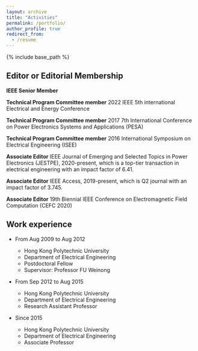 ```yaml
---
layout: archive
title: "Activities"
permalink: /portfolio/
author_profile: true
redirect_from:
  - /resume
---
```


{% include base_path %}

Editor or Editorial Membership
--------
**IEEE Senior Member**

**Technical Program Committee member** 2022 IEEE 5th international Electrical and Energy Conference

**Technical Program Committee member** 2017 7th International Conference on Power Electronics Systems and Applications (PESA)

**Technical Program Committee member** 2016 International Symposium on Electrical Engineering (ISEE)

**Associate Editor** IEEE Journal of Emerging and Selected Topics in Power Electronics (JESTPE), 2020-present, which is a top-tier transaction in electrical engineering with an impact factor of 6.41.

**Associate Editor** IEEE Access, 2019-present, which is Q2 journal with an impact factor of 3.745.

**Associate Editor** 19th Biennial IEEE Conference on Electromagnetic Field Computation (CEFC 2020)

Work experience
----------
* From Aug 2009 to Aug 2012
  * Hong Kong Polytechnic University
  * Department of Electrical Engineering
  * Postdoctoral Fellow
  * Supervisor: Professor FU Weinong

* From Sep 2012 to Aug 2015
  * Hong Kong Polytechnic University
  * Department of Electrical Engineering
  * Research Assistant Professor

* Since 2015
  * Hong Kong Polytechnic University
  * Department of Electrical Engineering
  * Associate Professor
